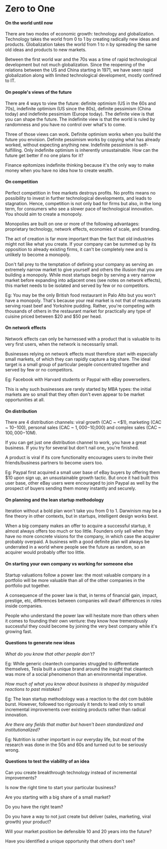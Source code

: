 # Zero to One

#### On the world until now
There are two modes of economic growth: technology and globalization. Technology takes the world from 0 to 1 by creating radically new ideas and products. Globalization takes the world from 1 to n by spreading the same old ideas and products to new markets.

Between the first world war and the 70s was a time of rapid technological development but not much globalization. Since the reopening of the relations between the US and China starting in 1971, we have seen rapid globalization along with limited technological development, mostly confined to IT.

#### On people's views of the future
There are 4 ways to view the future: definite optimism (US in the 60s and 70s), indefinite optimism (US since the 80s), definite pessimism (China today) and indefinite pessimism (Europe today). The definite view is that you can shape the future. The indefinite view is that the world is ruled by randomness and you have no control over what's to come.

Three of those views can work. Definite optimism works when you build the future you envision. Definite pessimism works by copying what has already worked, without expecting anything new. Indefinite pessimism is self-fulfilling. Only indefinite optimism is inherently unsustainable. How can the future get better if no one plans for it?

Finance epitomizes indefinite thinking because it's the only way to make money when you have no idea how to create wealth.

#### On competition
Perfect competition in free markets destroys profits. No profits means no possibility to invest in further technological developments, and leads to stagnation. Hence, competition is not only bad for firms but also, in the long term, for consumers who see a slower pace of technological innovation. You should aim to create a monopoly.

Monopolies are built on one or more of the following advantages: proprietary technology, network effects, economies of scale, and branding.

The act of creation is far more important than the fact that old industries might not like what you create. If your company can be summed up by its opposition to already existing firms, it can't be completely new and is unlikely to become a monopoly.

Don't fall prey to the temptation of defining your company as serving an extremely narrow market to give yourself and others the illusion that you are building a monopoly. While most startups begin by serving a very narrow market before expanding into adjacent ones (see notes on network effects), this market needs to be isolated and served by few or no competitors.

Eg: You may be the only British food restaurant in Palo Alto but you won't have a monopoly. That's because your real market is not that of restaurants serving roast beef and Yorkshire pudding. Rather, you're competing with thousands of others in the restaurant market for practically any type of cuisine priced between $20 and $50 per head.

#### On network effects
Network effects can only be harnessed with a product that is valuable to its very first users, when the network is necessarily small.

Businesses relying on network effects must therefore start with especially small markets, of which they can rapidly capture a big share. The ideal target is a small group of particular people concentrated together and served by few or no competitors.

Eg: Facebook with Harvard students or Paypal with eBay powersellers.

This is why such businesses are rarely started by MBA types: the initial markets are so small that they often don't even appear to be market opportunities at all.

#### On distribution
There are 4 distribution channels: viral growth (CAC ~ <$1), marketing (CAC ~ $10-$100), personal sales (CAC ~ $1,000-$10,000) and complex sales (CAC ~ $100,000-$10M).

If you can get just one distribution channel to work, you have a great business. If you try for several but don't nail one, you're finished.

A product is viral if its core functionality encourages users to invite their friends/business partners to become users too.

Eg: Paypal first acquired a small user base of eBay buyers by offering them $10 upon sign up, an unsustainable growth tactic. But once it had built this user base, other eBay users were encouraged to join Paypal as well by the prospect of buyers sending them money instantly and securely.

#### On planning and the lean startup methodology
Iteration without a bold plan won't take you from 0 to 1. Darwinism may be a fine theory in other contexts, but in startups, intelligent design works best.

When a big company makes an offer to acquire a successful startup, it almost always offers too much or too little. Founders only sell when they have no more concrete visions for the company, in which case the acquirer probably overpaid. A business with a good definite plan will always be underrated in a world where people see the future as random, so an acquirer would probably offer too little.

#### On starting your own company vs working for someone else
Startup valuations follow a power law: the most valuable company in a portfolio will be more valuable than all of the other companies in the portfolio put together.

A consequence of the power law is that, in terms of financial gain, impact, prestige, etc, differences between companies will dwarf differences in roles inside companies.

People who understand the power law will hesitate more than others when it comes to founding their own venture: they know how tremendously successful they could become by joining the very best company while it's growing fast.

#### Questions to generate new ideas
*What do you know that other people don't?*

Eg: While generic cleantech companies struggled to differentiate themselves, Tesla built a unique brand around the insight that cleantech was more of a social phenomenon than an environmental imperative.

*How much of what you know about business is shaped by misguided reactions to past mistakes?*

Eg: The lean startup methodology was a reaction to the dot com bubble burst. However, followed too rigorously it tends to lead only to small incremental improvements over existing products rather than radical innovation.

*Are there any fields that matter but haven't been standardized and institutionalized?*

Eg: Nutrition is rather important in our everyday life, but most of the research was done in the 50s and 60s and turned out to be seriously wrong.

#### Questions to test the viability of an idea
Can you create breakthrough technology instead of incremental improvements?

Is now the right time to start your particular business?

Are you starting with a big share of a small market?

Do you have the right team?

Do you have a way to not just create but deliver (sales, marketing, viral growth) your product?

Will your market position be defensible 10 and 20 years into the future?

Have you identified a unique opportunity that others don't see?
